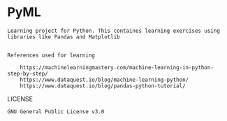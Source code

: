 # PyML

	Learning project for Python. This containes learning exercises using libraries like Pandas and Matplotlib


	References used for learning

		https://machinelearningmastery.com/machine-learning-in-python-step-by-step/
		https://www.dataquest.io/blog/machine-learning-python/
		https://www.dataquest.io/blog/pandas-python-tutorial/
		
LICENSE

	GNU General Public License v3.0
